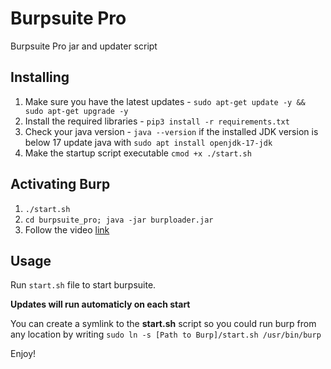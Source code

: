 # Burpsuite Pro
Burpsuite Pro jar and updater script

## Installing
1. Make sure you have the latest updates - `sudo apt-get update -y && sudo apt-get upgrade -y`
2. Install the required libraries - `pip3 install -r requirements.txt`
3. Check your java version - `java --version` if the installed JDK version is below 17 update java with `sudo apt install openjdk-17-jdk`
1. Make the startup script executable `cmod +x ./start.sh`

## Activating Burp
1. `./start.sh`
2. `cd burpsuite_pro; java -jar burploader.jar`
3. Follow the video [link](https://www.youtube.com/watch?v=e9u6myyve4g&ab_channel=AseelPSathar)

## Usage
Run `start.sh` file to start burpsuite.

**Updates will run automaticly on each start**

You can create a symlink to the __start.sh__ script so you could run burp from any location by writing
`sudo ln -s [Path to Burp]/start.sh /usr/bin/burp`

Enjoy!
